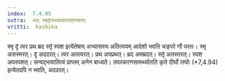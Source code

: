 ```yaml
---
index:  7.4.95
sutra:  अत् स्मृदृ̄त्वरप्रथम्रदस्तृ̄स्पशाम्
vritti:  kashika 
---
```


स्मृ दृ̄ त्वर प्रथ म्रद स्तृ̄ स्पश इत्येतेषाम् अभ्यासस्य अतित्ययम् आदेशो भवति चङ्परे णौ परतः। स्मृ असस्मरत्। दृ̄ अददरत्। त्वर अतत्वरत्। प्रथ अपप्रथत्। म्रद अमम्रदत्। स्तृ̄ अतस्तरत्। स्पश अपस्पशत्। सन्वद्भावातित्वं प्राप्तम् अनेन बाध्यते। तपरकरणसामर्थ्यातति कृते दीर्घो लघोः (*7,4.94) इत्येतदपि न भवति, अददरत्।

